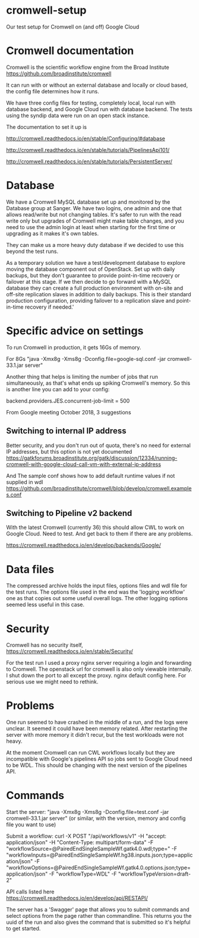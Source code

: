 # cromwell-setup
Our test setup for Cromwell on (and off) Google Cloud

# Cromwell documentation
Cromwell is the scientific workflow engine from the Broad Institute https://github.com/broadinstitute/cromwell

It can run with or without an external database and locally or cloud based, the config file determines how it runs.

We have three config files for testing, completely local, local run with database backend, and Google Cloud run with database backend. The tests using the syndip data were run on an open stack instance.

The documentation to set it up is

http://cromwell.readthedocs.io/en/stable/Configuring/#database

http://cromwell.readthedocs.io/en/stable/tutorials/PipelinesApi101/

http://cromwell.readthedocs.io/en/stable/tutorials/PersistentServer/

# Database

We have a Cromwell MySQL database set up and monitored by the Database group at Sanger. We have two logins, one admin and one that allows read/write but not changing tables. It's safer to run with the read write only but upgrades of Cromwell might make table changes, and you need to use the admin login at least when starting for the first time or upgrading as it makes it's own tables.

They can make us a more heavy duty database if we decided to use this beyond the test runs. 

As a temporary solution we have a test/development database to explore moving the database component out of OpenStack.  Set up with daily backups, but they don't guarantee to provide point-in-time recovery or failover at this stage.  If we then decide to go forward with a MySQL database they can create a full production environment with on-site and off-site replication slaves in addition to daily backups.  This is their standard production configuration, providing failover to a replication slave and point-in-time recovery if needed.'

# Specific advice on settings

To run Cromwell in production, it gets 16Gs of memory. 

For 8Gs "java -Xmx8g -Xms8g  -Dconfig.file=google-sql.conf -jar cromwell-33.1.jar server"

Another thing that helps is limiting the number of jobs that run simultaneously, as that's what ends up spiking Cromwell's memory. So this is another line you can add to your config:

backend.providers.JES.concurrent-job-limit = 500

From Google meeting October 2018, 3 suggestions

## Switching to internal IP address
Better security, and you don't run out of quota, there's no need for external IP addresses, but this option is not yet documented 
https://gatkforums.broadinstitute.org/gatk/discussion/12334/running-cromwell-with-google-cloud-call-vm-with-external-ip-address

And
The sample conf shows how to add default runtime values if not supplied in wdl
https://github.com/broadinstitute/cromwell/blob/develop/cromwell.examples.conf

## Switching to Pipeline v2 backend
With the latest Cromwell (currently 36) this should allow CWL to work on Google Cloud. Need to test. And get back to them if there are any problems.

https://cromwell.readthedocs.io/en/develop/backends/Google/

# Data files
The compressed archive holds the input files, options files and wdl file for the test runs.
The options file used in the end was the 'logging workflow' one as that copies out some 
useful overall logs. The other logging options seemed less useful in this case.

# Security

Cromwell has no security itself, https://cromwell.readthedocs.io/en/stable/Security/

For the test run I used a proxy nginx server requiring a login and forwarding to Cromwell. 
The openstack url for cromwell is also only viewable internally. 
I shut down the port to all except the proxy. nginx default config here. For serious use we might need to rethink.

# Problems

One run seemed to have crashed in the middle of a run, and the logs were unclear. It seemed it could have been memory related. After restarting the server with more memory it didn't recur, but the test workloads were not heavy.

At the moment Cromwell can run CWL workflows locally but they are incompatible with Google's pipelines API so jobs sent to Google Cloud need to be WDL. This should be changing with the next version of the pipelines API. 

# Commands

Start the server:
"java -Xmx8g -Xms8g  -Dconfig.file=test.conf -jar cromwell-33.1.jar server" (or similar, with the version, memory and config file you want to use)

Submit a workflow: 
 curl -X POST "<ip address>/api/workflows/v1" -H  "accept: application/json" -H  "Content-Type: multipart/form-data" -F "workflowSource=@PairedEndSingleSampleWf.gatk4.0.wdl;type=" -F "workflowInputs=@PairedEndSingleSampleWf.hg38.inputs.json;type=application/json" -F "workflowOptions=@PairedEndSingleSampleWf.gatk4.0.options.json;type=application/json" -F "workflowType=WDL" -F "workflowTypeVersion=draft-2"
  
 API calls listed here https://cromwell.readthedocs.io/en/develop/api/RESTAPI/
 
 The server has a 'Swagger' page that allows you to submit commands and select options from the page rather than commandline. This returns you the uuid of the run and also gives the command that is submitted so it's helpful to get started.





